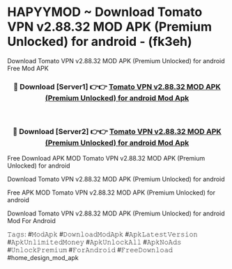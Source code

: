 # HAPYYMOD ~ Download Tomato VPN v2.88.32 MOD APK (Premium Unlocked) for android - (fk3eh)
Download Tomato VPN v2.88.32 MOD APK (Premium Unlocked) for android Free Mod APK

<div align="center">
<h3>🔴 Download [Server1] 👉👉 <a href="https://apk-comot.site?title=Tomato_VPN_v2.88.32_MOD_APK_(Premium_Unlocked)_for_android">Tomato VPN v2.88.32 MOD APK (Premium Unlocked) for android Mod Apk</a></h3><br>

<h3>🔴 Download [Server2] 👉👉 <a href="https://apk-comot.site?title=Tomato_VPN_v2.88.32_MOD_APK_(Premium_Unlocked)_for_android">Tomato VPN v2.88.32 MOD APK (Premium Unlocked) for android Mod Apk</a></h3>
</div>


Free Download APK MOD Tomato VPN v2.88.32 MOD APK (Premium Unlocked) for android

Download Tomato VPN v2.88.32 MOD APK (Premium Unlocked) for android 

Free APK MOD Tomato VPN v2.88.32 MOD APK (Premium Unlocked) for android 

Download Tomato VPN v2.88.32 MOD APK (Premium Unlocked) for android Mod For Android

𝚃𝚊𝚐𝚜: #𝙼𝚘𝚍𝙰𝚙𝚔 #𝙳𝚘𝚠𝚗𝚕𝚘𝚊𝚍𝙼𝚘𝚍𝙰𝚙𝚔 #𝙰𝚙𝚔𝙻𝚊𝚝𝚎𝚜𝚝𝚅𝚎𝚛𝚜𝚒𝚘𝚗 #𝙰𝚙𝚔𝚄𝚗𝚕𝚒𝚖𝚒𝚝𝚎𝚍𝙼𝚘𝚗𝚎𝚢 #𝙰𝚙𝚔𝚄𝚗𝚕𝚘𝚌𝚔𝙰𝚕𝚕 #𝙰𝚙𝚔𝙽𝚘𝙰𝚍𝚜 #𝚄𝚗𝚕𝚘𝚌𝚔𝙿𝚛𝚎𝚖𝚒𝚞𝚖 #𝙵𝚘𝚛𝙰𝚗𝚍𝚛𝚘𝚒𝚍 #𝙵𝚛𝚎𝚎𝙳𝚘𝚠𝚗𝚕𝚘𝚊𝚍 #home_design_mod_apk